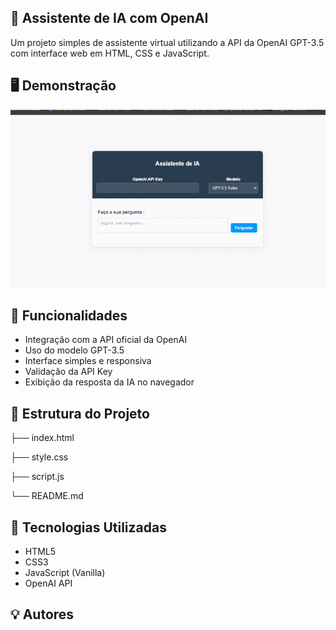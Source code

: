 ## 🤖 Assistente de IA com OpenAI

Um projeto simples de assistente virtual utilizando a API da OpenAI GPT-3.5 com interface web em HTML, CSS e JavaScript.

## 🖥️ Demonstração

![Demostração do projeto](public/demo.gif)

## 🚀 Funcionalidades

- Integração com a API oficial da OpenAI
- Uso do modelo GPT-3.5
- Interface simples e responsiva
- Validação da API Key
- Exibição da resposta da IA no navegador

## 📁 Estrutura do Projeto

├── index.html 

├── style.css 

├── script.js 

└── README.md 

## 🧠 Tecnologias Utilizadas
- HTML5
- CSS3
- JavaScript (Vanilla)
- OpenAI API

## 💡 Autores
